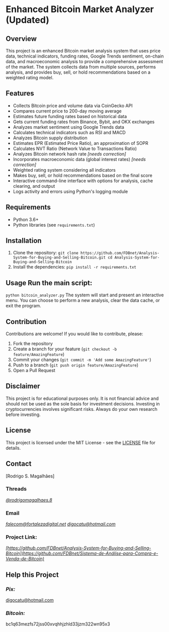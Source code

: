 # Enhanced Bitcoin Market Analyzer (Updated) 

## Overview 
This project is an enhanced Bitcoin market analysis system that uses price data, technical indicators, funding rates, Google Trends sentiment, on-chain data, and macroeconomic analysis to provide a comprehensive assessment of the market. The system collects data from multiple sources, performs analysis, and provides buy, sell, or hold recommendations based on a weighted rating model.

## Features
- Collects Bitcoin price and volume data via CoinGecko API
- Compares current price to 200-day moving average
- Estimates future funding rates based on historical data
- Gets current funding rates from Binance, Bybit, and OKX exchanges
- Analyzes market sentiment using Google Trends data
- Calculates technical indicators such as RSI and MACD
- Analyzes Bitcoin supply distribution
- Estimates EPR (Estimated Price Ratio), an approximation of SOPR
- Calculates NVT Ratio (Network Value to Transactions Ratio)
- Analyzes Bitcoin network hash rate _[needs correction]_
- Incorporates macroeconomic data (global interest rates) _[needs correction]_
- Weighted rating system considering all indicators
- Makes buy, sell, or hold recommendations based on the final score
- Interactive command-line interface with options for analysis, cache clearing, and output
- Logs activity and errors using Python's logging module

## Requirements 
- Python 3.6+
- Python libraries (see `requirements.txt`)

## Installation 
1. Clone the repository: ``` git clone https://github.com/FDBnet/Analysis-System-for-Buying-and-Selling-Bitcoin.git cd Analysis-System-for-Buying-and-Selling-Bitcoin ```
2. Install the dependencies: ``` pip install -r requirements.txt ```

## Usage Run the main script: 
``` python bitcoin_analyzer.py ``` 
The system will start and present an interactive menu. You can choose to perform a new analysis, clear the data cache, or exit the program.

## Contribution 
Contributions are welcome! 
If you would like to contribute, please: 
1. Fork the repository
2. Create a branch for your feature (`git checkout -b feature/AmazingFeature`)
3. Commit your changes (`git commit -m 'Add some AmazingFeature'`)
4. Push to a branch (`git push origin feature/AmazingFeature`)
5. Open a Pull Request

## Disclaimer 
This project is for educational purposes only. It is not financial advice and should not be used as the sole basis for investment decisions. Investing in cryptocurrencies involves significant risks. Always do your own research before investing.

## License 
This project is licensed under the MIT License - see the [LICENSE](LICENSE) file for details.

## Contact
[Rodrigo S. Magalhães]

### Threads
*[@rodrigomagalhaes.8](https://www.threads.net/@rodrigomagalhaes.8)*

### Email
*falecom@fortalezadigital.net* *digocatu@hotmail.com*

### Project Link:
*[https://github.com/FDBnet/Analysis-System-for-Buying-and-Selling-Bitcoin](https://github.com/FDBnet/Sistema-de-Análise-para-Compra-e-Venda-de-Bitcoin)*


## Help this Project

### *Pix:*
digocatu@hotmail.com

### *Bitcoin:* 
bc1q63mezfs72jss00xvqhhjzhld33jzm322wn95x3
